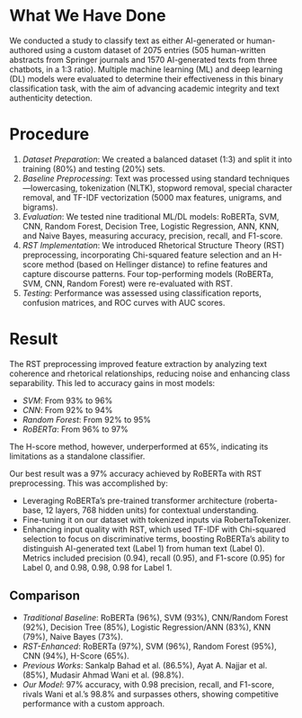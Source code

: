 # What We Have Done

We conducted a study to classify text as either AI-generated or human-authored using a custom dataset of 2075 entries (505 human-written abstracts from Springer journals and 1570 AI-generated texts from three chatbots, in a 1:3 ratio). Multiple machine learning (ML) and deep learning (DL) models were evaluated to determine their effectiveness in this binary classification task, with the aim of advancing academic integrity and text authenticity detection.

# Procedure

1. *Dataset Preparation*: We created a balanced dataset (1:3) and split it into training (80%) and testing (20%) sets.
2. *Baseline Preprocessing*: Text was processed using standard techniques—lowercasing, tokenization (NLTK), stopword removal, special character removal, and TF-IDF vectorization (5000 max features, unigrams, and bigrams).
3. *Evaluation*: We tested nine traditional ML/DL models: RoBERTa, SVM, CNN, Random Forest, Decision Tree, Logistic Regression, ANN, KNN, and Naive Bayes, measuring accuracy, precision, recall, and F1-score.
4. *RST Implementation*: We introduced Rhetorical Structure Theory (RST) preprocessing, incorporating Chi-squared feature selection and an H-score method (based on Hellinger distance) to refine features and capture discourse patterns. Four top-performing models (RoBERTa, SVM, CNN, Random Forest) were re-evaluated with RST.
5. *Testing*: Performance was assessed using classification reports, confusion matrices, and ROC curves with AUC scores.

# Result

The RST preprocessing improved feature extraction by analyzing text coherence and rhetorical relationships, reducing noise and enhancing class separability. This led to accuracy gains in most models:
- *SVM*: From 93% to 96%
- *CNN*: From 92% to 94%
- *Random Forest*: From 92% to 95%
- *RoBERTa*: From 96% to 97%

The H-score method, however, underperformed at 65%, indicating its limitations as a standalone classifier.

Our best result was a 97% accuracy achieved by RoBERTa with RST preprocessing. This was accomplished by:
- Leveraging RoBERTa’s pre-trained transformer architecture (roberta-base, 12 layers, 768 hidden units) for contextual understanding.
- Fine-tuning it on our dataset with tokenized inputs via RobertaTokenizer.
- Enhancing input quality with RST, which used TF-IDF with Chi-squared selection to focus on discriminative terms, boosting RoBERTa’s ability to distinguish AI-generated text (Label 1) from human text (Label 0). Metrics included precision (0.94), recall (0.95), and F1-score (0.95) for Label 0, and 0.98, 0.98, 0.98 for Label 1.

## Comparison
- *Traditional Baseline*: RoBERTa (96%), SVM (93%), CNN/Random Forest (92%), Decision Tree (85%), Logistic Regression/ANN (83%), KNN (79%), Naive Bayes (73%).
- *RST-Enhanced*: RoBERTa (97%), SVM (96%), Random Forest (95%), CNN (94%), H-Score (65%).
- *Previous Works*: Sankalp Bahad et al. (86.5%), Ayat A. Najjar et al. (85%), Mudasir Ahmad Wani et al. (98.8%).
- *Our Model*: 97% accuracy, with 0.98 precision, recall, and F1-score, rivals Wani et al.’s 98.8% and surpasses others, showing competitive performance with a custom approach.
